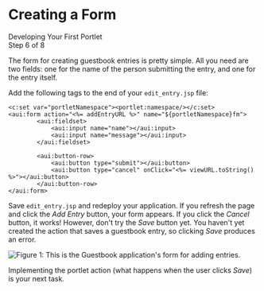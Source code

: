 # Creating a Form [](id=creating-a-form)

<div class="learn-path-step">
    <p>Developing Your First Portlet<br>Step 6 of 8</p>
</div>

The form for creating guestbook entries is pretty simple. All you need are two 
fields: one for the name of the person submitting the entry, and one for the 
entry itself. 

Add the following tags to the end of your `edit_entry.jsp` file: 

    <c:set var="portletNamespace"><portlet:namespace/></c:set>
    <aui:form action="<%= addEntryURL %>" name="${portletNamespace}fm">
            <aui:fieldset>
                <aui:input name="name"></aui:input>
                <aui:input name="message"></aui:input>
            </aui:fieldset>

            <aui:button-row>
                <aui:button type="submit"></aui:button>
                <aui:button type="cancel" onClick="<%= viewURL.toString() %>"></aui:button>
            </aui:button-row>
    </aui:form>

Save `edit_entry.jsp` and redeploy your application. If you refresh the page and
click the *Add Entry* button, your form appears. If you click the *Cancel* 
button, it works! However, don't try the *Save* button yet. You haven't yet
created the action that saves a guestbook entry, so clicking *Save* produces an
error.

![Figure 1: This is the Guestbook application's form for adding entries.](../../../images/first-guestbook-portlet-edit-entry.png)

Implementing the portlet action (what happens when the user clicks *Save*) is
your next task. 
